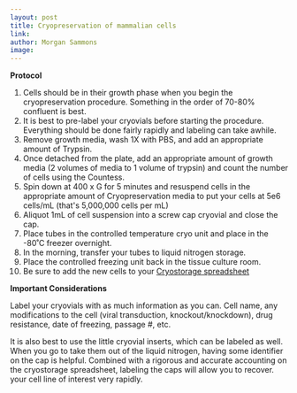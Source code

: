 ```yaml
---
layout: post 
title: Cryopreservation of mammalian cells
link: 
author: Morgan Sammons
image: 
---
```


**Protocol**

1. Cells should be in their growth phase when you begin the cryopreservation procedure. Something in the order of 70-80% confluent is best. 
2. It is best to pre-label your cryovials before starting the procedure. Everything should be done fairly rapidly and labeling can take awhile. 
2. Remove growth media, wash 1X with PBS, and add an appropriate amount of Trypsin. 
3. Once detached from the plate, add an appropriate amount of growth media (2 volumes of media to 1 volume of trypsin) and count the number of cells using the Countess.
4. Spin down at 400 x G for 5 minutes and resuspend cells in the appropriate amount of Cryopreservation media to put your cells at 5e6 cells/mL (that's 5,000,000 cells per mL)
5. Aliquot 1mL of cell suspension into a screw cap cryovial and close the cap. 
6. Place tubes in the controlled temperature cryo unit and place in the -80˚C freezer overnight. 
7. In the morning, transfer your tubes to liquid nitrogen storage.
8. Place the controlled freezing unit back in the tissue culture room. 
8. Be sure to add the new cells to your [Cryostorage spreadsheet](/labmanual/biologics)

**Important Considerations**

Label your cryovials with as much information as you can. Cell name, any modifications to the cell (viral transduction, knockout/knockdown), drug resistance, date of freezing, passage #, etc. 

It is also best to use the little cryovial inserts, which can be labeled as well. When you go to take them out of the liquid nitrogen, having some identifier on the cap is helpful. Combined with a rigorous and accurate accounting on the cryostorage spreadsheet, labeling the caps will allow you to recover.  your cell line of interest very rapidly. 
